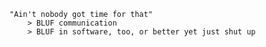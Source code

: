 	"Ain't nobody got time for that"
		> BLUF communication
		> BLUF in software, too, or better yet just shut up
